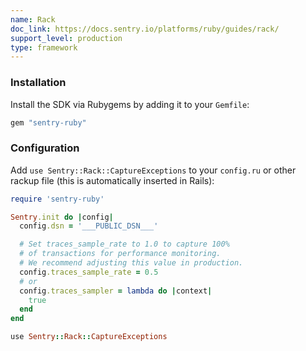 ```yaml
---
name: Rack
doc_link: https://docs.sentry.io/platforms/ruby/guides/rack/
support_level: production
type: framework
---
```


### Installation

Install the SDK via Rubygems by adding it to your `Gemfile`:

```ruby
gem "sentry-ruby"
```

### Configuration

Add `use Sentry::Rack::CaptureExceptions` to your `config.ru` or other rackup file (this is automatically inserted in Rails):

```ruby
require 'sentry-ruby'

Sentry.init do |config|
  config.dsn = '___PUBLIC_DSN___'

  # Set traces_sample_rate to 1.0 to capture 100%
  # of transactions for performance monitoring.
  # We recommend adjusting this value in production.
  config.traces_sample_rate = 0.5
  # or
  config.traces_sampler = lambda do |context|
    true
  end
end

use Sentry::Rack::CaptureExceptions
```
